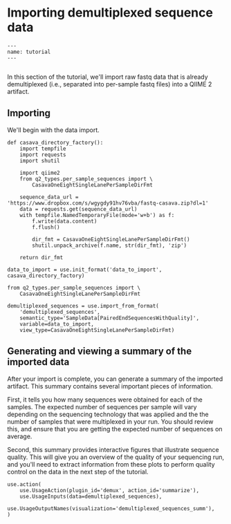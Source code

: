 # Importing demultiplexed sequence data

```{usage-scope}
---
name: tutorial
---
```

```{usage-selector}
```

In this section of the tutorial, we'll import raw fastq data that is already
demultiplexed (i.e., separated into per-sample fastq files) into a QIIME 2
artifact.

## Importing

We'll begin with the data import.

```{usage}
def casava_directory_factory():
    import tempfile
    import requests
    import shutil

    import qiime2
    from q2_types.per_sample_sequences import \
        CasavaOneEightSingleLanePerSampleDirFmt

    sequence_data_url = 'https://www.dropbox.com/s/wgygdy91hv76vba/fastq-casava.zip?dl=1'
    data = requests.get(sequence_data_url)
    with tempfile.NamedTemporaryFile(mode='w+b') as f:
        f.write(data.content)
        f.flush()

        dir_fmt = CasavaOneEightSingleLanePerSampleDirFmt()
        shutil.unpack_archive(f.name, str(dir_fmt), 'zip')

    return dir_fmt

data_to_import = use.init_format('data_to_import', casava_directory_factory)
```

```{usage}
from q2_types.per_sample_sequences import \
    CasavaOneEightSingleLanePerSampleDirFmt

demultiplexed_sequences = use.import_from_format(
    'demultiplexed_sequences',
    semantic_type='SampleData[PairedEndSequencesWithQuality]',
    variable=data_to_import,
    view_type=CasavaOneEightSingleLanePerSampleDirFmt)
```

## Generating and viewing a summary of the imported data

After your import is complete, you can generate a summary of the imported
artifact. This summary contains several important pieces of information.

First, it tells you how many sequences were obtained for each of the samples.
The  expected number of sequences per sample will vary depending on the
sequencing technology that was applied and the the number of samples that were
multiplexed in your run. You should review this, and ensure that you are
getting the expected number of sequences on average.

Second, this summary provides interactive figures that illustrate sequence
quality. This will give you an overview of the quality of your sequencing run,
and you'll need to extract information from these plots to perform quality
control on the data in the next step of the tutorial.

```{usage}
use.action(
    use.UsageAction(plugin_id='demux', action_id='summarize'),
    use.UsageInputs(data=demultiplexed_sequences),
    use.UsageOutputNames(visualization='demultiplexed_sequences_summ'),
)
```













